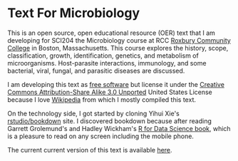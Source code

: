 # Text For Microbiology

This is an open source, open educational resource (OER) text that I am  developing for SCI204 the Microbiology course at RCC [Roxbury Community College](http://www.rcc.mass.edu) in Boston, Massachusetts. This course explores the history, scope, classification, growth, identification, genetics, and metabolism of microorganisms.  Host-parasite interactions, immunology, and some bacterial, viral, fungal, and parasitic diseases are discussed.

I am developing this text as [free software](https://www.gnu.org/philosophy/free-sw.en.html) but license it under the [Creative Commons Attribution-Share Alike 3.0 Unported](https://creativecommons.org/licenses/by-sa/3.0/deed.en) United States License because I love [Wikipedia](https://www.wikipedia.org) from which I mostly compiled this text.

On the technology side, I got started by cloning Yihui Xie's [rstudio/bookdown](https://github.com/rstudio/bookdown) site. I discovered bookdown because after reading Garrett Grolemund's and Hadley Wickham's [R for Data Science book](http://r4ds.had.co.nz), which is a pleasure to read on any screen including the mobile phone.

The current current version of this text is available [here](https://nikolaussucher.github.io/microbiology-trxt/).
